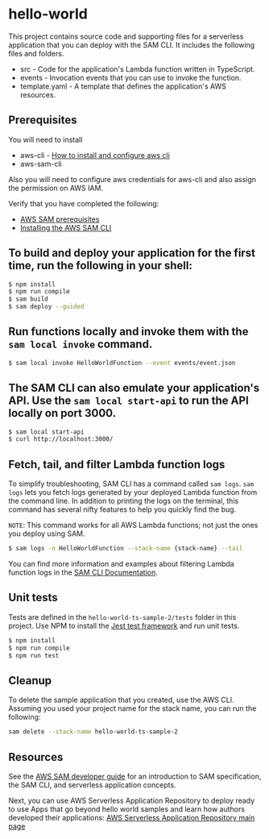 # hello-world

This project contains source code and supporting files for a serverless application that you can deploy
with the SAM CLI. It includes the following files and folders.

- src - Code for the application's Lambda function written in TypeScript.
- events - Invocation events that you can use to invoke the function.
- template.yaml - A template that defines the application's AWS resources.

## Prerequisites

You will need to install
- aws-cli - [How to install and configure aws cli](https://cjrequena.com/markdowns/docs/aws/aws-cli)
- aws-sam-cli

Also you will need to configure aws credentials for aws-cli and also assign the permission on AWS IAM.

Verify that you have completed the following:

- [AWS SAM prerequisites](https://docs.aws.amazon.com/serverless-application-model/latest/developerguide/prerequisites.html)      
- [Installing the AWS SAM CLI](https://docs.aws.amazon.com/serverless-application-model/latest/developerguide/install-sam-cli.html)

## To build and deploy your application for the first time, run the following in your shell:

```bash
$ npm install
$ npm run compile
$ sam build
$ sam deploy --guided
```

## Run functions locally and invoke them with the `sam local invoke` command.

```bash
$ sam local invoke HelloWorldFunction --event events/event.json
```

## The SAM CLI can also emulate your application's API. Use the `sam local start-api` to run the API locally on port 3000.

```bash
$ sam local start-api
$ curl http://localhost:3000/
```

## Fetch, tail, and filter Lambda function logs

To simplify troubleshooting, SAM CLI has a command called `sam logs`. `sam logs` lets you fetch logs generated by your deployed Lambda function from the command line. In addition to printing the logs on the terminal, this command has several nifty features to help you quickly find the bug.

`NOTE`: This command works for all AWS Lambda functions; not just the ones you deploy using SAM.

```bash
$ sam logs -n HelloWorldFunction --stack-name {stack-name} --tail
```

You can find more information and examples about filtering Lambda function logs in the [SAM CLI Documentation](https://docs.aws.amazon.com/serverless-application-model/latest/developerguide/serverless-sam-cli-logging.html).


## Unit tests

Tests are defined in the `hello-world-ts-sample-2/tests` folder in this project. Use NPM to install the [Jest test framework](https://jestjs.io/) and run unit tests.

```bash
$ npm install
$ npm run compile
$ npm run test
```

## Cleanup

To delete the sample application that you created, use the AWS CLI. Assuming you used your project name for the stack name, you can run the following:

```bash
sam delete --stack-name hello-world-ts-sample-2
```

## Resources

See the [AWS SAM developer guide](https://docs.aws.amazon.com/serverless-application-model/latest/developerguide/what-is-sam.html) for an introduction to SAM specification, the SAM CLI, and serverless application concepts.

Next, you can use AWS Serverless Application Repository to deploy ready to use Apps that go beyond hello world samples and learn how authors developed their applications: [AWS Serverless Application Repository main page](https://aws.amazon.com/serverless/serverlessrepo/)
